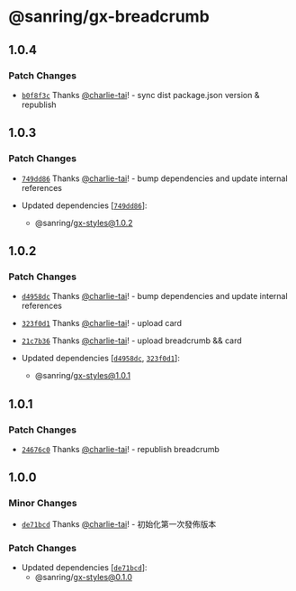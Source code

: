 # @sanring/gx-breadcrumb

## 1.0.4

### Patch Changes

- [`b0f8f3c`](https://github.com/jack755051/gxcella/commit/b0f8f3cb0962a17b5e9035dfc9602f73688268e1) Thanks [@charlie-tai](https://github.com/charlie-tai)! - sync dist package.json version & republish

## 1.0.3

### Patch Changes

- [`749dd86`](https://github.com/jack755051/gxcella/commit/749dd869d3d3a9550d7d4740a0b2a12488bd5f03) Thanks [@charlie-tai](https://github.com/charlie-tai)! - bump dependencies and update internal references

- Updated dependencies [[`749dd86`](https://github.com/jack755051/gxcella/commit/749dd869d3d3a9550d7d4740a0b2a12488bd5f03)]:
  - @sanring/gx-styles@1.0.2

## 1.0.2

### Patch Changes

- [`d4958dc`](https://github.com/jack755051/gxcella/commit/d4958dc6741d299eaef81eaba0186501400fd603) Thanks [@charlie-tai](https://github.com/charlie-tai)! - bump dependencies and update internal references

- [`323f0d1`](https://github.com/jack755051/gxcella/commit/323f0d18ca03d68acbce615f09892532b841d359) Thanks [@charlie-tai](https://github.com/charlie-tai)! - upload card

- [`21c7b36`](https://github.com/jack755051/gxcella/commit/21c7b36191da80dd41af32085df4c5e301b1bd2a) Thanks [@charlie-tai](https://github.com/charlie-tai)! - upload breadcrumb && card

- Updated dependencies [[`d4958dc`](https://github.com/jack755051/gxcella/commit/d4958dc6741d299eaef81eaba0186501400fd603), [`323f0d1`](https://github.com/jack755051/gxcella/commit/323f0d18ca03d68acbce615f09892532b841d359)]:
  - @sanring/gx-styles@1.0.1

## 1.0.1

### Patch Changes

- [`24676c0`](https://github.com/jack755051/gxcella/commit/24676c08363d84dba0374d0339e3d1ff1a225d72) Thanks [@charlie-tai](https://github.com/charlie-tai)! - republish breadcrumb

## 1.0.0

### Minor Changes

- [`de71bcd`](https://github.com/jack755051/gxcella/commit/de71bcd959f97001265774d085ca94db621f75ec) Thanks [@charlie-tai](https://github.com/charlie-tai)! - 初始化第一次發佈版本

### Patch Changes

- Updated dependencies [[`de71bcd`](https://github.com/jack755051/gxcella/commit/de71bcd959f97001265774d085ca94db621f75ec)]:
  - @sanring/gx-styles@0.1.0
